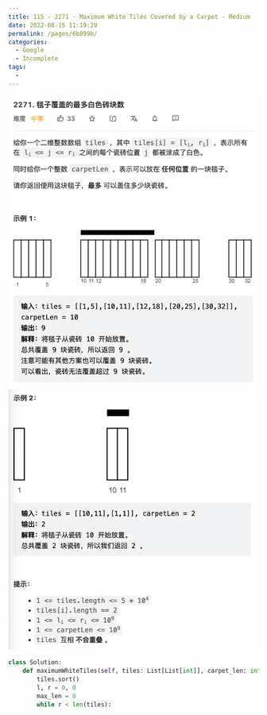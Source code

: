 ```yaml
---
title: 115 - 2271 - Maximum White Tiles Covered by a Carpet - Medium
date: 2022-08-15 11:19:29
permalink: /pages/6b899b/
categories:
  - Google
  - Incomplete
tags:
  - 
---
```



![](https://raw.githubusercontent.com/emmableu/image/master/202208231039959.png)
![](https://raw.githubusercontent.com/emmableu/image/master/202208231040419.png)


```python
class Solution:
	def maximumWhiteTiles(self, tiles: List[List[int]], carpet_len: int) -> int:
		tiles.sort()
		l, r = 0, 0
		max_len = 0
		while r < len(tiles):
			
			
```